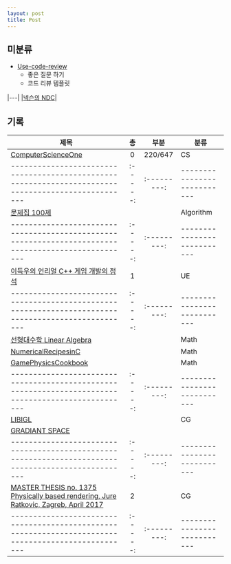 ```yaml
---
layout: post
title: Post
---
```


## 미분류

* [Use-code-review](Use-code-review)
    - 좋은 질문 하기
    - 코드 리뷰 템플릿

|---|
|[넥슨의 NDC](http://ndcreplay.nexon.com/index.html#)|

## 기록

|제목|총|부분|분류|
|---------------------------------------------------------------------------------------------------|:-----:|:---------:|---------------------------|
|[ComputerScienceOne](https://cse.unl.edu/~cbourke/ComputerScienceOne.pdf)                          |0      |220/647    |CS                         |
|---------------------------------------------------------------------------------------------------|:-----:|:---------:|---------------------------|
|[문제집 100제](https://codeup.kr/problemsetsol.php?psid=23)                                         |       |           |Algorithm                  |
|---------------------------------------------------------------------------------------------------|:-----:|:---------:|---------------------------|
|[이득우의 언리얼 C++ 게임 개발의 정석](https://codeup.kr/problemsetsol.php?psid=23)                   |1      |           |UE                         |
|---------------------------------------------------------------------------------------------------|:-----:|:---------:|---------------------------|
|[선형대수학 Linear Algebra ](http://matrix.skku.ac.kr/2015-Album/BigBook-LinearAlgebra-2015.pdf)    |       |           |Math                       |
|[NumericalRecipesinC](http://www.grad.hr/nastava/gs/prg/NumericalRecipesinC.pdf)                   |       |           |Math                       |
|[GamePhysicsCookbook](game-physics-cookbook_compress)                                              |       |           |Math                       |
|---------------------------------------------------------------------------------------------------|:-----:|:---------:|---------------------------|
|[LIBIGL](https://libigl.github.io/tutorial/)                                                       |       |           |CG                         |
|[GRADIANT SPACE](http://www.gradientspace.com/tutorials/2020/1/2/libigl-in-unreal-engine)          |       |           |                           |        
|---------------------------------------------------------------------------------------------------|:-----:|:---------:|---------------------------|
|[MASTER THESIS no. 1375 Physically based rendering, Jure Ratkovic, Zagreb, April 2017](MAS17.md)   |2      |           |CG                         |
|---------------------------------------------------------------------------------------------------|:-----:|:---------:|---------------------------|